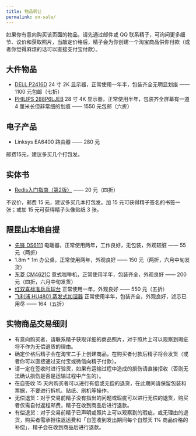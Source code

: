 ```yaml
---
title: 物品转让
permalink: on-sale/
---
```


如果你有意向购买该页面的物品，请先通过邮件或 QQ 联系精子，可询问更多细节、议价和获取照片，当敲定价格后，精子会为你创建一个淘宝商品供你付款（或者你觉得麻烦的话可以直接支付宝付款）。

## 大件物品

- [DELL P2416D](https://item.jd.com/1564194.html) 24 寸 2K 显示器，正常使用一年半，包装齐全无明显划痕 —— 1100 元包邮（七折）
- [PHILIPS 288P6LJEB](https://item.jd.com/1125203.html) 28 寸 4K 显示器，正常使用半年，包装齐全屏幕有一道 4 厘米长但非常细的划痕 —— 1550 元包邮（六折）

## 电子产品

- Linksys EA6400 路由器 —— 280 元

邮费15元，建议多买几个打包发。

## 实体书

* [Redis入门指南（第2版）](https://www.amazon.cn/gp/product/B00X65PE3E/ref=as_li_ss_tl?ie=UTF8&camp=536&creative=3132&creativeASIN=B00X65PE3E&linkCode=as2&tag=jysperm07-23) —— 20 元（四折）

不议价，邮费 15 元，建议多买几本打包发。加 15 元可获得精子签名的书签一张；或加 15 元可获得精子头像贴纸 3 张。

## 限昆山本地自提

- [先锋 DS6111](https://item.jd.com/117835.html) 电暖器，正常使用两年，工作良好，无包装，外观较脏 —— 55 元（两折）
- 1.8m * 1m 办公桌，正常使用两年，外观良好 —— 150 元（两折，六月中旬发货）
- [东菱 CM4621C](https://item.jd.com/3344017.html) 意式咖啡机，正常使用半年，包装齐全，外观良好 —— 200 元（四折，六月中旬发货）
- [红双喜标准乒乓球台](https://item.jd.com/1322573684.html) 正常使用一年，外观良好 —— 550 元（五折）
- [飞利浦 HU4801 蒸发式加湿器](https://detail.tmall.com/item.htm?id=16195193402) 正常使用半年，包装齐全，外观良好，滤芯已用尽 —— 164（五折）

## 实物商品交易细则

* 有意向购买者，请联系精子获取详细的商品照片，对于照片上可以观察到瑕疵将不作为无偿退货的理由。
* 确定价格后精子会在淘宝二手上创建商品，在购买者付款后精子将会发货（或者你可以直接通过支付宝或微信向精子付款）。
* 请一定在签收时进行验货，如果有运输过程中造成的损伤请直接拒收（否则无法确认损伤是否是运输过程中产生的）。
* 在自签收 15 天内购买者可以进行有偿或无偿的退货，在此期间请保留包装和票据，不要进行拆机、贴纸、刷机等操作。
* 无偿退货：对于交易前精子没有指出的问题或瑕疵可以进行无偿的退货，购买者仅需自付返程邮费，精子在收到商品后进行退款。
* 有偿退货：对于交易前精子已声明或照片上可以观察到的瑕疵，或无理由的退货，购买者需承担往返运费和「自签收到发出期间每个自然天 1% 商品价格的补偿」，精子会在收到商品后进行退款。
